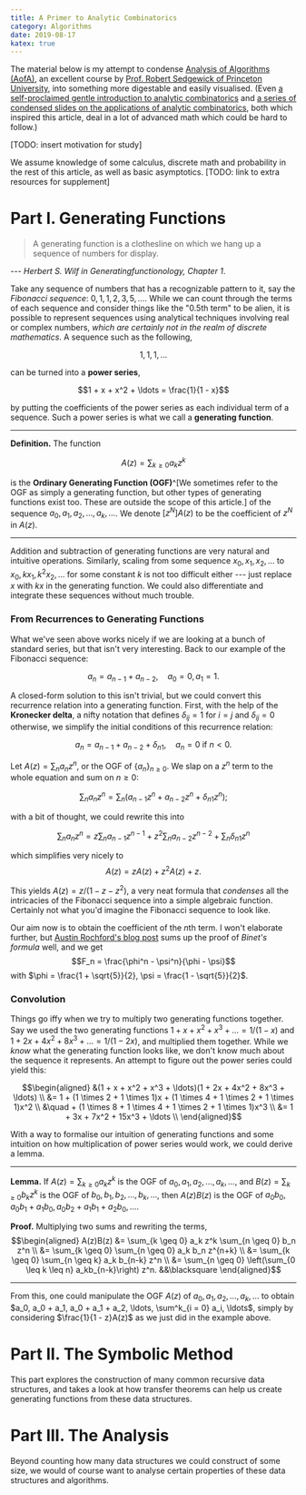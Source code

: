 ```yaml
---
title: A Primer to Analytic Combinatorics
category: Algorithms
date: 2019-08-17
katex: true
---
```


The material below is my attempt to condense [Analysis of Algorithms
(AofA)][aofa], an excellent course by [Prof. Robert Sedgewick of Princeton
University][rs], into something more digestable and easily visualised. (Even [a
self-proclaimed gentle introduction to analytic combinatorics][gentle-intro]
and [a series of condensed slides on the applications of analytic
combinatorics][apps], both which inspired this article, deal in a lot of
advanced math which could be hard to follow.)

[TODO: insert motivation for study]

[aofa]: https://www.coursera.org/learn/analysis-of-algorithms
[rs]: https://www.cs.princeton.edu/~rs/
[gentle-intro]: https://lipn.univ-paris13.fr/~nicodeme/nablus14/nafiles/gentle.pdf
[apps]: http://www.dim.uchile.cl/~school2012/martinez/latinschool.pdf

We assume knowledge of some calculus, discrete math and probability in the rest
of this article, as well as basic asymptotics. [TODO: link to extra resources
for supplement]

# Part I. Generating Functions

> A generating function is a clothesline on which we hang up a sequence of
numbers for display.

--- *Herbert S. Wilf in Generatingfunctionology, Chapter 1*.

Take any sequence of numbers that has a recognizable pattern to it, say the
*Fibonacci sequence*: $0, 1, 1, 2, 3, 5, \ldots$. While we can count through
the terms of each sequence and consider things like the "0.5th term" to be
alien, it is possible to represent sequences using analytical techniques
involving real or complex numbers, *which are certainly not in the realm of
discrete mathematics*. A sequence such as the following,

$$1, 1, 1, \ldots$$

can be turned into a **power series**,

$$1 + x + x^2 + \ldots = \frac{1}{1 - x}$$

by putting the coefficients of the power series as each individual term of a
sequence. Such a power series is what we call a **generating function**.

---

**Definition.** The function

$$A(z) = \sum_{k \geq 0} a_k z^k$$

is the **Ordinary Generating Function (OGF)**^[We sometimes refer to the OGF as
simply a generating function, but other types of generating functions exist
too. These are outside the scope of this article.] of the sequence $a_0, a_1,
a_2, \ldots, a_k, \ldots$. We denote $[z^N]A(z)$ to be the coefficient of $z^N$
in $A(z)$.

---

Addition and subtraction of generating functions are very natural and intuitive
operations. Similarly, scaling from some sequence $x_0, x_1, x_2, \ldots$ to
$x_0, kx_1, k^2x_2, \ldots$ for some constant $k$ is not too difficult either
--- just replace $x$ with $kx$ in the generating function. We could also
differentiate and integrate these sequences without much trouble.

### From Recurrences to Generating Functions

What we've seen above works nicely if we are looking at a bunch of standard
series, but that isn't very interesting. Back to our example of the Fibonacci
sequence:

$$a_n = a_{n-1} + a_{n-2},
\quad a_0 = 0, a_1 = 1.$$

A closed-form solution to this isn't trivial, but we could convert this
recurrence relation into a generating function. First, with the help of the
**Kronecker delta**, a nifty notation that defines $\delta_{ij} = 1$ for $i =
j$ and $\delta_{ij} = 0$ otherwise, we simplify the initial conditions of this
recurrence relation:

$$a_n = a_{n-1} + a_{n-2} + \delta_{n1},
\quad a_n = 0 \text{ if } n < 0.$$

Let $A(z) = \sum_n a_nz^n$, or the OGF of $\{a_n\}_{n \geq 0}$. We slap on a
$z^n$ term to the whole equation and sum on $n \geq 0$:

$$\sum_n a_nz^n = \sum_n (a_{n-1}z^n + a_{n-2}z^n + \delta_{n1}z^n);$$

with a bit of thought, we could rewrite this into

$$\sum_n a_nz^n = z\sum_n a_{n-1}z^{n-1} + z^2\sum_n a_{n-2}z^{n-2} +
\sum_n \delta_{n1}z^n$$

which simplifies very nicely to $$A(z) = zA(z) + z^2A(z) + z.$$

This yields $A(z) = z/(1 - z - z^2)$, a very neat formula that
*condenses* all the intricacies of the Fibonacci sequence into a simple
algebraic function. Certainly not what you'd imagine the Fibonacci sequence to
look like.

Our aim now is to obtain the coefficient of the $n$th term. I won't elaborate
further, but [Austin Rochford's blog post](https://austinrochford.com/posts/2013-11-01-generating-functions-and-fibonacci-numbers.html)
sums up the proof of *Binet's formula* well, and we get $$F_n =
\frac{\phi^n - \psi^n}{\phi - \psi}$$ with $\phi = \frac{1 + \sqrt{5}}{2}, \psi
= \frac{1 - \sqrt{5}}{2}$.

### Convolution

Things go iffy when we try to multiply two generating functions together. Say
we used the two generating functions $1 + x + x^2 + x^3 + \ldots = 1/(1 - x)$
and $1 + 2x + 4x^2 + 8x^3 + \ldots = 1/(1 - 2x)$, and multiplied them together.
While we *know* what the generating function looks like, we don't know much
about the sequence it represents. An attempt to figure out the power series
could yield this:

$$\begin{aligned}
  &(1 + x + x^2 + x^3 + \ldots)(1 + 2x + 4x^2 + 8x^3 + \ldots) \\
  &= 1 + (1 \times 2 + 1 \times 1)x + (1 \times 4 + 1 \times 2 + 1 \times 1)x^2
  \\
  &\quad + (1 \times 8 + 1 \times 4 + 1 \times 2 + 1 \times 1)x^3 \\
  &= 1 + 3x + 7x^2 + 15x^3 + \ldots \\
\end{aligned}$$

With a way to formalise our intuition of generating functions and some
intuition on how multiplication of power series would work, we could derive a
lemma.

---

**Lemma.** If $A(z) = \sum_{k \geq 0} a_k z^k$ is the OGF of $a_0, a_1, a_2,
\ldots, a_k, \ldots$, and $B(z) = \sum_{k \geq 0} b_k z^k$ is the OGF of $b_0,
b_1, b_2, \ldots, b_k, \ldots$, then $A(z)B(z)$ is the OGF of $a_0b_0, a_0b_1 +
a_1b_0, a_0b_2 + a_1b_1 + a_2b_0, \ldots$.

**Proof.** Multiplying two sums and rewriting the terms, $$\begin{aligned}
  A(z)B(z) &= \sum_{k \geq 0} a_k z^k \sum_{n \geq 0} b_n z^n \\
    &= \sum_{k \geq 0} \sum_{n \geq 0} a_k b_n z^{n+k} \\
    &= \sum_{k \geq 0} \sum_{n \geq k} a_k b_{n-k} z^n \\
    &= \sum_{n \geq 0} \left(\sum_{0 \leq k \leq n} a_kb_{n-k}\right) z^n.
  &&\blacksquare
\end{aligned}$$

---

From this, one could manipulate the OGF $A(z)$ of $a_0, a_1, a_2, \ldots,
a_k, \ldots$ to obtain $a_0, a_0 + a_1, a_0 + a_1 + a_2, \ldots, \sum^k_{i = 0}
a_i, \ldots$, simply by considering $\frac{1}{1 - z}A(z)$ as we just did in
the example above.

# Part II. The Symbolic Method

This part explores the construction of many common recursive data structures,
and takes a look at how transfer theorems can help us create generating
functions from these data structures.

# Part III. The Analysis

Beyond counting how many data structures we could construct of some size, we
would of course want to analyse certain properties of these data structures and
algorithms.

